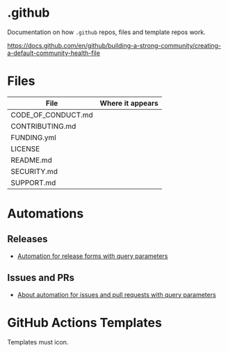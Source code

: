 # .github

Documentation on how `.github` repos, files and template repos work.

https://docs.github.com/en/github/building-a-strong-community/creating-a-default-community-health-file

# Files

File               |Where it appears
-------------------|----------------
CODE_OF_CONDUCT.md |
CONTRIBUTING.md    |
FUNDING.yml        |
LICENSE            |
README.md          |
SECURITY.md        |
SUPPORT.md         |
# Automations

## Releases
* [Automation for release forms with query parameters](https://docs.github.com/en/github/administering-a-repository/automation-for-release-forms-with-query-parameters)

## Issues and PRs
* [About automation for issues and pull requests with query parameters](https://docs.github.com/en/github/managing-your-work-on-github/about-automation-for-issues-and-pull-requests-with-query-parameters)

# GitHub Actions Templates

Templates must icon.
